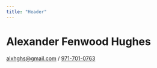 ```yaml
---
title: "Header"
---
```

# Alexander Fenwood Hughes

[alxhghs@gmail.com](mailto:alxhghs@gmail.com) / [971-701-0763](tel:9717010763)
